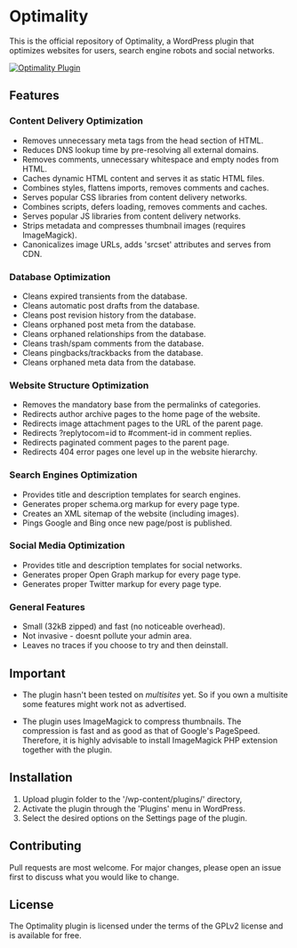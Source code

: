 # Optimality

This is the official repository of Optimality, a WordPress plugin that optimizes websites for users, search engine robots and social networks.

[![Optimality Plugin](https://ps.w.org/optimality/assets/screenshot-1.png)](https://wordpress.org/plugins/optimality/)


## Features

### Content Delivery Optimization 
- Removes unnecessary meta tags from the head section of HTML.
- Reduces DNS lookup time by pre-resolving all external domains.
- Removes comments, unnecessary whitespace and empty nodes from HTML.
- Caches dynamic HTML content and serves it as static HTML files.
- Combines styles, flattens imports, removes comments and caches.
- Serves popular CSS libraries from content delivery networks.
- Combines scripts, defers loading, removes comments and caches.
- Serves popular JS libraries from content delivery networks.
- Strips metadata and compresses thumbnail images (requires ImageMagick).
- Canonicalizes image URLs, adds 'srcset' attributes and serves from CDN.

### Database Optimization
- Cleans expired transients from the database.
- Cleans automatic post drafts from the database.
- Cleans post revision history from the database.
- Cleans orphaned post meta from the database.
- Cleans orphaned relationships from the database.
- Cleans trash/spam comments from the database.
- Cleans pingbacks/trackbacks from the database.
- Cleans orphaned meta data from the database.

### Website Structure Optimization
- Removes the mandatory base from the permalinks of categories.
- Redirects author archive pages to the home page of the website.
- Redirects image attachment pages to the URL of the parent page.
- Redirects ?replytocom=id to #comment-id in comment replies.
- Redirects paginated comment pages to the parent page.
- Redirects 404 error pages one level up in the website hierarchy.

### Search Engines Optimization
- Provides title and description templates for search engines.
- Generates proper schema.org markup for every page type.
- Creates an XML sitemap of the website (including images).
- Pings Google and Bing once new page/post is published.

### Social Media Optimization
- Provides title and description templates for social networks.
- Generates proper Open Graph markup for every page type.
- Generates proper Twitter markup for every page type.

### General Features
- Small (32kB zipped) and fast (no noticeable overhead).
- Not invasive - doesnt pollute your admin area.
- Leaves no traces if you choose to try and then deinstall.

## Important

- The plugin hasn't been tested on _multisites_ yet. So if you own a multisite some features might work not as advertised.

- The plugin uses ImageMagick to compress thumbnails. The compression is fast and as good as that of Google's PageSpeed. Therefore, it is highly advisable to install ImageMagick PHP extension together with the plugin.

## Installation

1. Upload plugin folder to the '/wp-content/plugins/' directory,
2. Activate the plugin through the 'Plugins' menu in WordPress.
3. Select the desired options on the Settings page of the plugin.

## Contributing

Pull requests are most welcome. For major changes, please open an issue first to discuss what you would like to change.

## License

The Optimality plugin is licensed under the terms of the GPLv2 license and is available for free.
